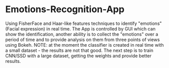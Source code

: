 # Emotions-Recognition-App
Using FisherFace and Haar-like features techniques to identify "emotions" (Facial expression) in real time.
The App is controlled by GUI which can show the identification, another ability is to collect the "emotions" over a period of time
and to provide analysis on them from three points of views using Bokeh.
NOTE: at the moment the classifier is created in real time with a small dataset - the results are not that good.
The next step is to train CNN/SSD with a large dataset, getting the weights and provide better results. 
